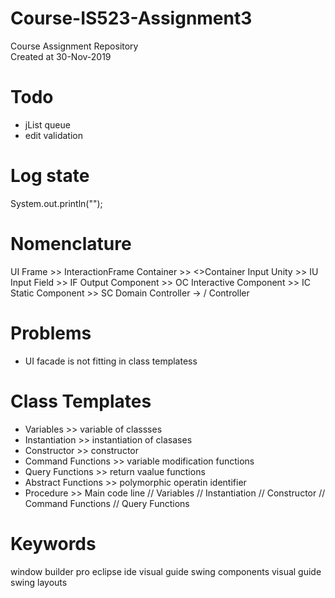 # Course-IS523-Assignment3
Course Assignment Repository  
Created at 30-Nov-2019

# Todo
- jList queue
- edit validation

# Log state
System.out.println("");

# Nomenclature
UI 
    Frame >> InteractionFrame
    Container >> <>Container
    Input Unity >> <unit>IU
    Input Field >> <unit>IF
    Output Component >> <unit> OC
    Interactive Component >> <unit>IC
    Static Component >> <unit> SC
Domain 
    Controller -> <domanclass> / <useCase>Controller


# Problems
- UI facade is not fitting in class templatess

# Class Templates
- Variables >> variable of classses
- Instantiation >> instantiation of clasases
- Constructor >> constructor
- Command Functions >> variable modification functions
- Query Functions >> return vaalue functions
- Abstract Functions >> polymorphic operatin identifier
- Procedure >> Main code line
// Variables
// Instantiation
// Constructor
// Command Functions
// Query Functions

# Keywords
window builder pro 
eclipse ide
visual guide swing components
visual guide swing layouts




